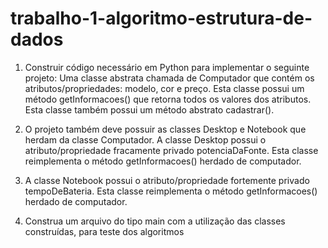 # trabalho-1-algoritmo-estrutura-de-dados

1. Construir código necessário em Python para implementar o seguinte projeto: Uma classe abstrata chamada de Computador que contém os atributos/propriedades: modelo, cor e preço. Esta classe possui um método getInformacoes() que retorna todos os valores dos atributos. Esta classe também possui um método abstrato cadastrar().
 
2. O projeto também deve possuir as classes Desktop e Notebook que herdam da classe Computador. A classe Desktop possui o atributo/propriedade fracamente privado potenciaDaFonte. Esta classe reimplementa o método getInformacoes() herdado de computador.
 
3. A classe Notebook possui o atributo/propriedade fortemente privado tempoDeBateria. Esta classe reimplementa o método getInformacoes() herdado de computador.
 
4. Construa um arquivo do tipo main com a utilização das classes construídas, para teste dos algoritmos
